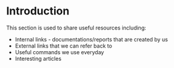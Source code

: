 # Introduction

This section is used to share useful resources including:

* Internal links - documentations/reports that are created by us
* External links that we can refer back to
* Useful commands we use everyday
* Interesting articles
